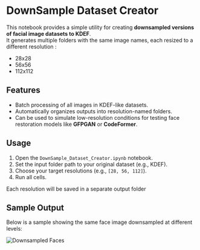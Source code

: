 # DownSample Dataset Creator

This notebook provides a simple utility for creating **downsampled versions of facial image datasets to KDEF**.  
It generates multiple folders with the same image names, each resized to a different resolution :
- 28x28
- 56x56
- 112x112


## Features

- Batch processing of all images in KDEF-like datasets.
- Automatically organizes outputs into resolution-named folders.
- Can be used to simulate low-resolution conditions for testing face restoration models like **GFPGAN** or **CodeFormer**.

## Usage

1. Open the `DownSample_Dataset_Creator.ipynb` notebook.
2. Set the input folder path to your original dataset (e.g., KDEF).
3. Choose your target resolutions (e.g., `[28, 56, 112]`).
4. Run all cells.

Each resolution will be saved in a separate output folder

## Sample Output

Below is a sample showing the same face image downsampled at different levels:

![Downsampled Faces](https://github.com/user-attachments/assets/d818778d-abeb-4d6b-a724-84747d5d25aa)
